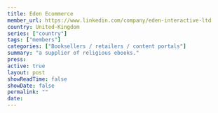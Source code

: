```yaml
---
title: Eden Ecommerce
member_url: https://www.linkedin.com/company/eden-interactive-ltd
country: United-Kingdom
series: ["country"] 
tags: ["members"]
categories: ["Booksellers / retailers / content portals"]
summary: "a supplier of religious ebooks."
press:
active: true
layout: post
showReadTime: false
showDate: false
permalink: ""
date: 
---
```

